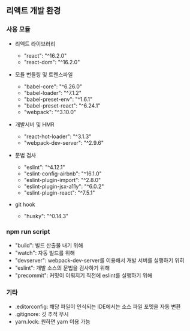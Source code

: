 ## 리액트 개발 환경

### 사용 모듈

- 리액트 라이브러리
    - "react": "^16.2.0"
    - "react-dom": "^16.2.0"

- 모듈 번들링 및 트렌스파일
    - "babel-core": "^6.26.0"
    - "babel-loader": "^7.1.2"
    - "babel-preset-env": "^1.6.1"
    - "babel-preset-react": "^6.24.1"
    - "webpack": "^3.10.0"

- 개발서버 및 HMR
    - "react-hot-loader": "^3.1.3"
    - "webpack-dev-server": "^2.9.6"

- 문법 검사
    - "eslint": "^4.12.1"
    - "eslint-config-airbnb": "^16.1.0"
    - "eslint-plugin-import": "^2.8.0"
    - "eslint-plugin-jsx-a11y": "^6.0.2"
    - "eslint-plugin-react": "^7.5.1"

- git hook
    - "husky": "^0.14.3"

### npm run script

- "build": 빌드 산출물 내기 위해
- "watch": 자동 빌드를 위해
- "devserver": webpack-dev-server를 이용해서 개발 서버를 실행하기 위히
- "eslint": 개발 소스의 문법을 검사하기 위해
- "precommit": 커밋이 이뤄지기 직전에 eslint를 실행하기 위해

### 기타
- .editorconfig: 해당 파일이 인식되는 IDE에서는 소스 파일 포멧을 자동 변환
- .gitignore: 깃 추적 무시
- yarn.lock: 원하면 yarn 이용 가능
